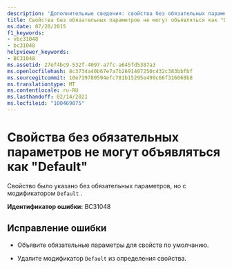 ```yaml
---
description: 'Дополнительные сведения: свойства без обязательных параметров не могут объявляться как "default"'
title: Свойства без обязательных параметров не могут объявляться как "Default"
ms.date: 07/20/2015
f1_keywords:
- vbc31048
- bc31048
helpviewer_keywords:
- BC31048
ms.assetid: 27ef4bc9-532f-4097-a7fc-a645fd5387a3
ms.openlocfilehash: 8c3734a40b67e7a7b2691407250c432c383bbfbf
ms.sourcegitcommit: 10e719780594efc781b15295e499c66f316068b8
ms.translationtype: MT
ms.contentlocale: ru-RU
ms.lasthandoff: 02/14/2021
ms.locfileid: "100469075"
---
```

# <a name="properties-with-no-required-parameters-cannot-be-declared-default"></a>Свойства без обязательных параметров не могут объявляться как "Default"

Свойство было указано без обязательных параметров, но с модификатором `Default` .  
  
 **Идентификатор ошибки:** BC31048  
  
## <a name="to-correct-this-error"></a>Исправление ошибки  
  
- Объявите обязательные параметры для свойств по умолчанию.  
  
- Удалите модификатор `Default` из определения свойства.
